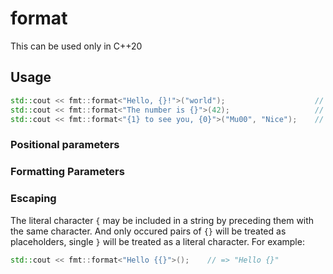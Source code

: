 # format

This can be used only in C++20

## Usage

```cpp
std::cout << fmt::format<"Hello, {}!">("world");                    // => "Hello, world!"
std::cout << fmt::format<"The number is {}">(42);                   // => "The number is 42"
std::cout << fmt::format<"{1} to see you, {0}">("Mu00", "Nice");    // => "Nice to see you, Mu00"
```

### Positional parameters

### Formatting Parameters

### Escaping

The literal character `{` may be included in a string by preceding them with the same character. And only occured pairs of `{}` will be treated as placeholders, single `}` will be treated as a literal character. For example:

```cpp
std::cout << fmt::format<"Hello {{}">();    // => "Hello {}"
```
